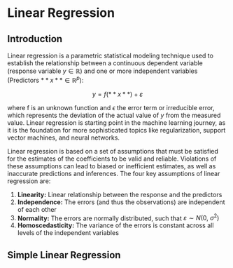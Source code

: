 # Linear Regression

## Introduction

Linear regression is a parametric statistical modeling technique used to establish the relationship between a continuous dependent variable (response variable $y \in \mathbb{R}$) and one or more independent variables (Predictors $**x** \in \mathbb{R}^p$):

$$
y = f(**x**) + \varepsilon
$$

where f is an unknown function and $\epsilon$ the error term or irreducible error, which represents the deviation of the actual value of $y$ from the measured value. Linear regression is starting point in the machine learning journey, as it is the foundation for more sophisticated topics like regularization, support vector machines, and neural networks. 

Linear regression is based on a set of assumptions that must be satisfied for the estimates of the coefficients to be valid and reliable. Violations of these assumptions can lead to biased or inefficient estimates, as well as inaccurate predictions and inferences. The four key assumptions of linear regression are:

1. **Linearity:** Linear relationship between the response and the predictors
2. **Independence:** The errors (and thus the observations) are independent of each other
3. **Normality:** The errors are normally distributed, such that $\varepsilon \sim N(0, \ \sigma^2)$
4. **Homoscedasticity:** The variance of the errors is constant across all levels of the independent variables

## Simple Linear Regression



